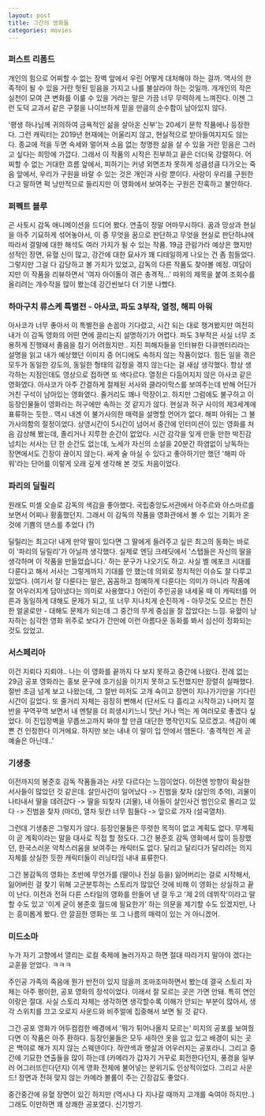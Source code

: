 ```yaml
---
layout: post
title: 그간의 영화들
categories: movies
---
```


### 퍼스트 리폼드

개인의 힘으로 어찌할 수 없는 장벽 앞에서 우린 어떻게 대처해야 하는 걸까. 역사의 한 족적이 될 수 있을 거란 헛된 믿음을 가지고 나를 불살라야 하는 것일까. 개개인의 작은 실천이 모여 큰 변화를 이룰 수 있을 거라는 말은 가끔 너무 무력하게 느껴진다. 이젠 그런 도덕 교과서 같은 구절을 나이브하게 믿을 만큼의 순수함이 남아있지 않다.

'평생 하나님께 귀의하여 금욕적인 삶을 살아온 신부'는 20세기 문학 작품에나 등장한다. 그런 캐릭터는 2019년 현재에는 어울리지 않고, 현실적으로 받아들여지지도 않는다. 종교에 적을 두면 속세와 멀어져 소음 없는 청명한 삶을 살 수 있을 거란 믿음은 그러고 싶다는 희망에 가깝다. 그래서 이 작품의 시작은 진부하고 끝은 더더욱 강렬하다. 어찌할 수 없는 거대한 흐름 앞에서, 피하기는 커녕 외면조차 못하게 성큼성큼 다가오는 죽음 앞에서, 우리가 구원을 바랄 수 있는 것은 개인과 사랑 뿐이다. 사랑이 우리를 구원한다고 말하면 퍽 낭만적으로 들리지만 이 영화에서 보여주는 구원은 잔혹하고 불안하다.

### 퍼펙트 블루

곤 사토시 감독 애니메이션을 드디어 봤다. 연출이 정말 어마무시하다. 꿈과 망상과 현실을 아주 기묘하게 섞어놓아서, 이 중 무엇을 꿈으로 판단하고 무엇을 현실로 판단하냐에 따라서 결말에 대한 해석도 여러 가지가 될 수 있는 작품. 19금 관람가라 예상은 했지만 성적인 장면, 유혈 신이 많고, 강간에 대한 묘사가 꽤 디테일하게 나오는 건 좀 힘들었다. 그렇지만 그걸 다 감당하고 볼 가치가 있었고, 감독의 다른 작품도 찾아볼 예정. 여담이지만 이 작품을 리뷰하면서 '여자 아이돌이 겪은 충격적...' 따위의 제목을 붙여 조회수를 올리려는 개수작을 많이 봤는데 강간씬보다 더 기분 나빴다.

### 하마구치 류스케 특별전 - 아사코, 파도 3부작, 열정, 해피 아워

아사코가 너무 좋아서 이 특별전을 손꼽아 기다렸고, 시간 되는 대로 챙겨봤지만 여전히 내가 이 감독 영화의 어떤 면에 끌리는지 설명하기가 어렵다. 파도 3부작은 사실 너무 조용하게 진행돼서 졸음을 참기 어려웠지만.. 지진 피해자들을 인터뷰한 다큐멘터리라는 설명을 읽고 내가 예상했던 이미지 중 어디에도 속하지 않는 작품이었다. 힘든 일을 겪은 모두가 동일한 강도의, 동일한 형태의 감정을 겪지 않는다는 걸 새삼 생각했다. 항상 생각하는 지점인데도 영상으로 접하면 또 색다르다. 열정은 다듬어지지 않은 아사코 같은 영화였다. 아사코가 아주 간결하게 절제된 서사와 클라이막스를 보여주는데 반해 어딘가 거친 구석이 남아있는 영화였다. 줄거리도 꽤나 막장이고. 하지만 그럼에도 불구하고 이 등장인물들이 영화라는 허구에만 속하는 것 같지가 않다. 현실과 허구 사이의 제3세계에 표류하는 듯한.. 역시 내겐 이 불가사의한 매력을 설명할 언어가 없다. 해피 아워는 그 불가사의함의 절정이었다. 상영시간이 5시간이 넘어서 중간에 인터미션이 있는 영화를 처음 감상해 봤는데, 졸리거나 지루한 순간이 없었다. 시간 감각을 잊게 만들 만한 박진감 넘치는 서사는 단 한 순간도 없는데, 노세가 자신의 소설을 20분간 하염없이 낭독하는 장면에서도 긴장이 끊이지 않는다. 싸게 술 마실 수 있다고 좋아하기만 했던 '해피 아워'라는 단어를 이렇게 오래 깊게 생각해 본 것도 처음이었다.

### 파리의 딜릴리

원래도 미셸 오슬로 감독의 색감을 좋아했다. 국립중앙도서관에서 아주르와 아스마르를 보면서 어찌나 황홀했던지. 그래서 이 감독의 작품을 영화관에서 볼 수 있는 기회가 온 것에 기쁨의 댄스를 추었다 (?)

딜릴리는 최고다! 내게 만약 딸이 있다면 그 딸에게 들려주고 싶은 최고의 동화는 바로 이 '파리의 딜릴리'가 아닐까 생각했다. 실제로 엔딩 크레딧에서 '스탭들은 자신의 딸을 생각하며 이 작품을 만들었습니다.' 하는 문구가 나오기도 하고. 사실 벨 에포크 시대를 다룬다고 해서 서사는 그렇게까지 기대를 안 했는데 의외로 정치적인 이슈도 잘 다루고 있었다. (여기서 잘 다룬다는 말은, 꼼꼼하고 첨예하게 다룬다는 의미가 아니라 작품에 잘 어우러지게 담아냈다는 의미로 사용했다.) 어린이 주인공을 내세울 때 이 캐릭터를 어른과 동일하게 대해도 문제가 되고, 또 너무 지나치게 순진하게 - 아무것도 모르는 천진한 얼굴로만 - 대해도 문제가 되는데 그 중간의 무게 중심을 잘 잡았다는 느낌. 유혈이 낭자하는 심각한 영화 위주로 보다가 간만에 이런 아름다운 동화를 봐서 심신이 정화되는 것도 있었고.

### 서스페리아

이건 지뢰다 지뢰야.. 나는 이 영화를 끝까지 다 보지 못하고 중간에 나왔다. 전례 없는 29금 공포 영화라는 홍보 문구에 호기심을 이기지 못하고 도전했지만 장렬히 실패했다. 절반 조금 넘게 보고 나왔는데, 그 절반 마저도 고개 숙이고 장면이 지나가기만을 기다린 시간이 길었다. 또 줄거리 자체는 굉장히 뻔해서 (단서도 다 흘리고 시작하고) 나머지 절반을 꾸역꾸역 보면서 내 멘탈을 더 희생시키느니 맛난 거나 먹는 게 여러모로 좋겠다 싶었다. 이 진입장벽을 무릅쓰고까지 봐야 할 만큼 대단한 명작인지도 모르겠고. 색감이 예쁜 건 인정한다 이거에요. 하지만 보는 내내 이 말이 입 안에서 맴돈다. '충격적인 게 곧 예술은 아닌데..'

### 기생충

이전까지의 봉준호 감독 작품들과는 사뭇 다르다는 느낌이었다. 이전엔 방향이 확실한 서사들이 많았던 것 같은데. 살인사건이 일어났다 -> 진범을 찾자 (살인의 추억), 괴물이 나타내서 딸을 데려갔다 -> 딸을 되찾자 (괴물), 내 아들이 살인사건 범인으로 몰리고 있다 -> 진범을 찾자 (마더), 열차 뒷칸 너무 힘들다 -> 앞으로 가자 (설국열차).

그런데 기생충은 그렇지가 않다. 등장인물들은 뚜렷한 목적이 없고 계획도 없다. 무계획이 곧 계획이라는 말을 대사로 직접 할 정도다. 그간 봉준호 감독 영화에서 많이 등장했던, 한국스러운 악착스러움을 보여주는 캐릭터도 없다. 달리고 달리다가 달리려는 의지 자체를 상실한 듯한 캐릭터들이 러닝타임 내내 표류한다. 

그간 봉감독의 영화는 초반에 무언가를 (딸이나 진실 등을) 잃어버리는 걸로 시작해서, 잃어버린 걸 찾기 위해 고군분투하는 스토리가 많았던 것에 비해 이 영화는 상실하고 끝이 난다. 이전과 전혀 다른 스타일의 영화를 만들어 낸 걸 두고 '제 2의 데뷔작'이라고 말할 수도 있고 '이게 굳이 봉준호 월드에 필요한가' 하는 의문을 제기할 수도 있겠지만, 나는 흥미롭게 봤다. 안 깔끔한 영화는 또 그 나름의 매력이 있는 거 아니겠어.

### 미드소마

누가 자기 고향에서 열리는 로컬 축제에 놀러가자고 하면 절대 따라가지 말아야 겠다는 교훈을 얻었다. ㅋㅋㅋ

주인공 가족의 죽음에 뭔가 반전이 있지 않을까 조마조마하면서 봤는데 결국 스토리 자체는 아주 평이한, 공포 영화의 정석이었다. 이래서 잘 모르는 곳은 가면 안돼. 특히 연인이랑은 절대. 사실 스토리 자체는 생각하면 생각할수록 이해가 안되는 부분이 많아서, 생각 스위치를 끄고 오로지 사운드와 비주얼에 집중해서 보면 될 것 같다.

그간 공포 영화가 어두컴컴한 배경에서 '뭐가 튀어나올지 모르는' 미지의 공포를 보여줬다면 이 작품은 아주 환하다. 등장인물들은 모두 새하얀 옷을 입고 있고 배경이 되는 곳은 백야로 해가 지지 않는 스웨덴이다. 하얀색과 햇살과 어우러지는 공포라니. 그리고 중간에 기묘한 연출들을 많이 하는데 (카메라가 갑자기 거꾸로 회전한다던지, 풍경을 일부러 어그러뜨린다던지) 이게 영화 전체에 불어넣는 분위기도 인상적이었다. 그리고 사운드! 장면과 전혀 맞지 않는 카메라 볼륨이 주는 긴장감도 좋았다. 

중간중간에 유혈 장면이 있긴 하지만 (역시나 다 지나갈 때까지 고개를 숙여야 하지만..) 그래도 이만하면 꽤 상쾌한 공포였다. 신기방기.